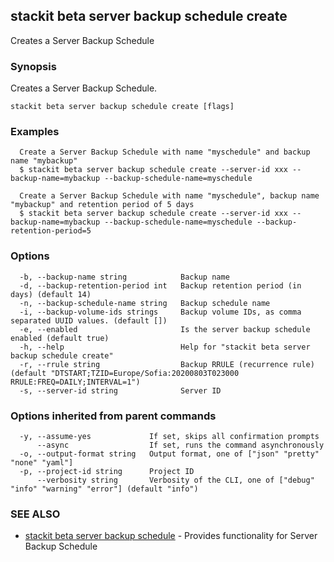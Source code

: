 ## stackit beta server backup schedule create

Creates a Server Backup Schedule

### Synopsis

Creates a Server Backup Schedule.

```
stackit beta server backup schedule create [flags]
```

### Examples

```
  Create a Server Backup Schedule with name "myschedule" and backup name "mybackup"
  $ stackit beta server backup schedule create --server-id xxx --backup-name=mybackup --backup-schedule-name=myschedule

  Create a Server Backup Schedule with name "myschedule", backup name "mybackup" and retention period of 5 days
  $ stackit beta server backup schedule create --server-id xxx --backup-name=mybackup --backup-schedule-name=myschedule --backup-retention-period=5
```

### Options

```
  -b, --backup-name string            Backup name
  -d, --backup-retention-period int   Backup retention period (in days) (default 14)
  -n, --backup-schedule-name string   Backup schedule name
  -i, --backup-volume-ids strings     Backup volume IDs, as comma separated UUID values. (default [])
  -e, --enabled                       Is the server backup schedule enabled (default true)
  -h, --help                          Help for "stackit beta server backup schedule create"
  -r, --rrule string                  Backup RRULE (recurrence rule) (default "DTSTART;TZID=Europe/Sofia:20200803T023000 RRULE:FREQ=DAILY;INTERVAL=1")
  -s, --server-id string              Server ID
```

### Options inherited from parent commands

```
  -y, --assume-yes             If set, skips all confirmation prompts
      --async                  If set, runs the command asynchronously
  -o, --output-format string   Output format, one of ["json" "pretty" "none" "yaml"]
  -p, --project-id string      Project ID
      --verbosity string       Verbosity of the CLI, one of ["debug" "info" "warning" "error"] (default "info")
```

### SEE ALSO

* [stackit beta server backup schedule](./stackit_beta_server_backup_schedule.md)	 - Provides functionality for Server Backup Schedule

